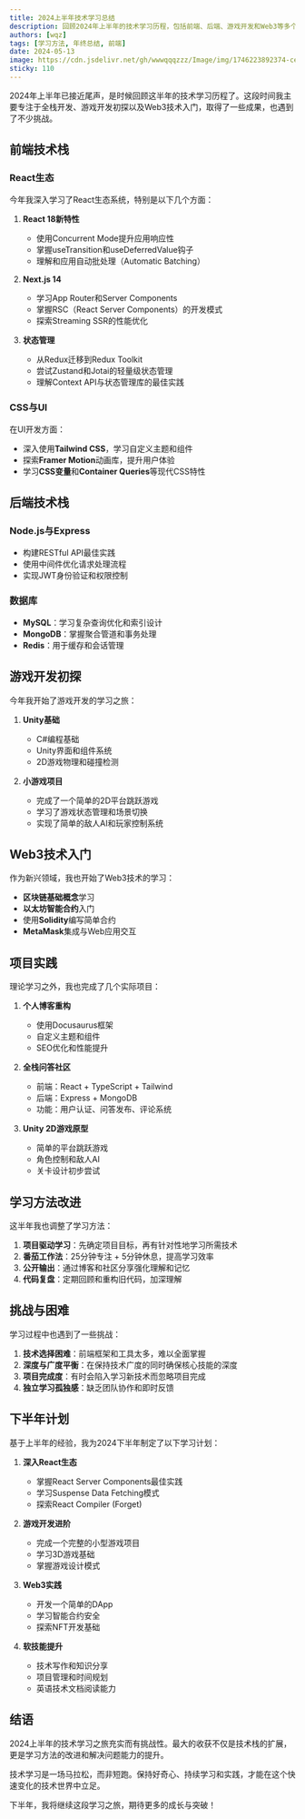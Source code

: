 ```yaml
---
title: 2024上半年技术学习总结
description: 回顾2024年上半年的技术学习历程，包括前端、后端、游戏开发和Web3等多个领域的学习成果
authors: [wqz]
tags: [学习方法, 年终总结, 前端]
date: 2024-05-13
image: https://cdn.jsdelivr.net/gh/wwwqqqzzz/Image/img/1746223892374-cec9e61bd0443030b3a1334d06d18950.png
sticky: 110
---
```


2024年上半年已接近尾声，是时候回顾这半年的技术学习历程了。这段时间我主要专注于全栈开发、游戏开发初探以及Web3技术入门，取得了一些成果，也遇到了不少挑战。

<!-- truncate -->

## 前端技术栈

### React生态

今年我深入学习了React生态系统，特别是以下几个方面：

1. **React 18新特性**
   - 使用Concurrent Mode提升应用响应性
   - 掌握useTransition和useDeferredValue钩子
   - 理解和应用自动批处理（Automatic Batching）

2. **Next.js 14**
   - 学习App Router和Server Components
   - 掌握RSC（React Server Components）的开发模式
   - 探索Streaming SSR的性能优化

3. **状态管理**
   - 从Redux迁移到Redux Toolkit
   - 尝试Zustand和Jotai的轻量级状态管理
   - 理解Context API与状态管理库的最佳实践

### CSS与UI

在UI开发方面：

- 深入使用**Tailwind CSS**，学习自定义主题和组件
- 探索**Framer Motion**动画库，提升用户体验
- 学习**CSS变量**和**Container Queries**等现代CSS特性

## 后端技术栈

### Node.js与Express

- 构建RESTful API最佳实践
- 使用中间件优化请求处理流程
- 实现JWT身份验证和权限控制

### 数据库

- **MySQL**：学习复杂查询优化和索引设计
- **MongoDB**：掌握聚合管道和事务处理
- **Redis**：用于缓存和会话管理

## 游戏开发初探

今年我开始了游戏开发的学习之旅：

1. **Unity基础**
   - C#编程基础
   - Unity界面和组件系统
   - 2D游戏物理和碰撞检测

2. **小游戏项目**
   - 完成了一个简单的2D平台跳跃游戏
   - 学习了游戏状态管理和场景切换
   - 实现了简单的敌人AI和玩家控制系统

## Web3技术入门

作为新兴领域，我也开始了Web3技术的学习：

- **区块链基础概念**学习
- **以太坊智能合约**入门
- 使用**Solidity**编写简单合约
- **MetaMask**集成与Web应用交互

## 项目实践

理论学习之外，我也完成了几个实际项目：

1. **个人博客重构**
   - 使用Docusaurus框架
   - 自定义主题和组件
   - SEO优化和性能提升

2. **全栈问答社区**
   - 前端：React + TypeScript + Tailwind
   - 后端：Express + MongoDB
   - 功能：用户认证、问答发布、评论系统

3. **Unity 2D游戏原型**
   - 简单的平台跳跃游戏
   - 角色控制和敌人AI
   - 关卡设计初步尝试

## 学习方法改进

这半年我也调整了学习方法：

1. **项目驱动学习**：先确定项目目标，再有针对性地学习所需技术
2. **番茄工作法**：25分钟专注 + 5分钟休息，提高学习效率
3. **公开输出**：通过博客和社区分享强化理解和记忆
4. **代码复盘**：定期回顾和重构旧代码，加深理解

## 挑战与困难

学习过程中也遇到了一些挑战：

1. **技术选择困难**：前端框架和工具太多，难以全面掌握
2. **深度与广度平衡**：在保持技术广度的同时确保核心技能的深度
3. **项目完成度**：有时会陷入学习新技术而忽略项目完成
4. **独立学习孤独感**：缺乏团队协作和即时反馈

## 下半年计划

基于上半年的经验，我为2024下半年制定了以下学习计划：

1. **深入React生态**
   - 掌握React Server Components最佳实践
   - 学习Suspense Data Fetching模式
   - 探索React Compiler (Forget)

2. **游戏开发进阶**
   - 完成一个完整的小型游戏项目
   - 学习3D游戏基础
   - 掌握游戏设计模式

3. **Web3实践**
   - 开发一个简单的DApp
   - 学习智能合约安全
   - 探索NFT开发基础

4. **软技能提升**
   - 技术写作和知识分享
   - 项目管理和时间规划
   - 英语技术文档阅读能力

## 结语

2024上半年的技术学习之旅充实而有挑战性。最大的收获不仅是技术栈的扩展，更是学习方法的改进和解决问题能力的提升。

技术学习是一场马拉松，而非短跑。保持好奇心、持续学习和实践，才能在这个快速变化的技术世界中立足。

下半年，我将继续这段学习之旅，期待更多的成长与突破！